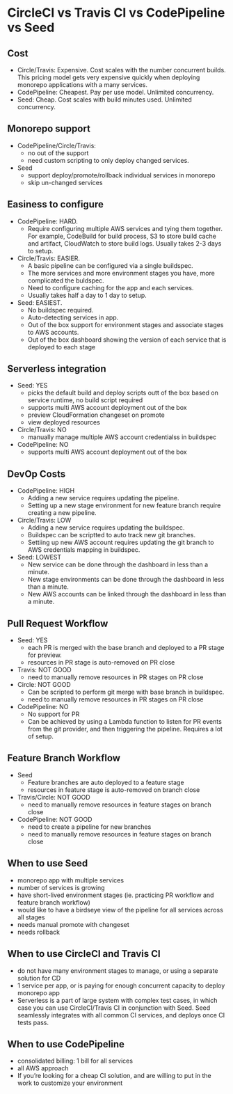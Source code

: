 # CircleCI vs Travis CI vs CodePipeline vs Seed

## Cost
- Circle/Travis: Expensive. Cost scales with the number concurrent builds. This pricing model gets very expensive quickly when deploying monorepo applications with a many services.
- CodePipeline: Cheapest. Pay per use model. Unlimited concurrency.
- Seed: Cheap. Cost scales with build minutes used. Unlimited concurrency.

## Monorepo support
- CodePipeline/Circle/Travis:
  - no out of the support
  - need custom scripting to only deploy changed services.
- Seed
  - support deploy/promote/rollback individual services in monorepo
  - skip un-changed services

## Easiness to configure
- CodePipeline: HARD.
  - Require configuring multiple AWS services and tying them together. For example, CodeBuild for build process, S3 to store build cache and artifact, CloudWatch to store build logs. Usually takes 2-3 days to setup.
- Circle/Travis: EASIER.
  - A basic pipeline can be configured via a single buildspec.
  - The more services and more environment stages you have, more complicated the buldspec.
  - Need to configure caching for the app and each services.
  - Usually takes half a day to 1 day to setup.
- Seed: EASIEST. 
  - No buildspec required.
  - Auto-detecting services in app.
  - Out of the box support for environment stages and associate stages to AWS accounts.
  - Out of the box dashboard showing the version of each service that is deployed to each stage

## Serverless integration
- Seed: YES
  - picks the default build and deploy scripts outt of the box based on service runtime, no build script required
  - supports multi AWS account deployment out of the box
  - preview CloudFormation changeset on promote
  - view deployed resources
- Circle/Travis: NO
  - manually manage multiple AWS account credentialss in buildspec
- CodePipeline: NO
  - supports multi AWS account deployment out of the box

## DevOp Costs
- CodePipeline: HIGH
  - Adding a new service requires updating the pipeline.
  - Setting up a new stage environment for new feature branch require creating a new pipeline.
- Circle/Travis: LOW
  - Adding a new service requires updating the buildspec.
  - Buildspec can be scriptted to auto track new git branches.
  - Settiing up new AWS account requires updating the git branch to AWS credentials mapping in buildspec.
- Seed: LOWEST
  - New service can be done through the dashboard in less than a minute.
  - New stage environments can be done through the dashboard in less than a minute.
  - New AWS accounts can be linked through the dashboard in less than a minute.

## Pull Request Workflow
- Seed: YES
  - each PR is merged with the base branch and deployed to a PR stage for preview.
  - resources in PR stage is auto-removed on PR close
- Travis: NOT GOOD
  - need to manually remove resources in PR stages on PR close
- Circle: NOT GOOD
  - Can be scripted to perform git merge with base branch in buildspec.
  - need to manually remove resources in PR stages on PR close
- CodePipeline: NO
  - No support for PR
  - Can be achieved by using a Lambda function to listen for PR events from the git provider, and then triggering the pipeline. Requires a lot of setup.

## Feature Branch Workflow
- Seed
  - Feature branches are auto deployed to a feature stage
  - resources in feature stage is auto-removed on branch close
- Travis/Circle: NOT GOOD
  - need to manually remove resources in feature stages on branch close
- CodePipeline: NOT GOOD
  - need to create a pipeline for new branches
  - need to manually remove resources in feature stages on branch close


## When to use Seed
- monorepo app with multiple services
- number of services is growing
- have short-lived environment stages (ie. practicing PR workflow and feature branch workflow)
- would like to have a birdseye view of the pipeline for all services across all stages
- needs manual promote with changeset
- needs rollback

## When to use CircleCI and Travis CI
- do not have many environment stages to manage, or using a separate solution for CD
- 1 service per app, or is paying for enough concurrent capacity to deploy monorepo app
- Serverless is a part of large system with complex test cases, in which case you can use CircleCI/Travis CI in conjunction with Seed. Seed seamlessly integrates with all common CI services, and deploys once CI tests pass.

## When to use CodePipeline
- consolidated billing: 1 bill for all services
- all AWS approach
- If you’re looking for a cheap CI solution, and are willing to put in the work to customize your environment
